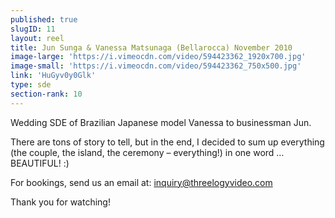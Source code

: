 ```yaml
---
published: true
slugID: 11
layout: reel
title: Jun Sunga & Vanessa Matsunaga (Bellarocca) November 2010
image-large: 'https://i.vimeocdn.com/video/594423362_1920x700.jpg'
image-small: 'https://i.vimeocdn.com/video/594423362_750x500.jpg'
link: 'HuGyv0y0Glk'
type: sde
section-rank: 10
---
```

Wedding SDE of Brazilian Japanese model Vanessa to businessman Jun.

There are tons of story to tell, but in the end, I decided to sum up everything (the couple, the island, the ceremony – everything!) in one word … BEAUTIFUL! :)

For bookings, send us an email at: inquiry@threelogyvideo.com

Thank you for watching!
